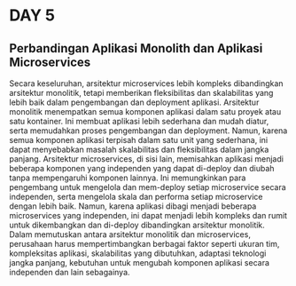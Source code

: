 # DAY 5
## Perbandingan Aplikasi Monolith dan Aplikasi Microservices
Secara keseluruhan, arsitektur microservices lebih kompleks dibandingkan arsitektur monolitik, tetapi memberikan fleksibilitas dan skalabilitas yang lebih baik dalam pengembangan dan deployment aplikasi.
Arsitektur monolitik menempatkan semua komponen aplikasi dalam satu proyek atau satu kontainer. Ini membuat aplikasi lebih sederhana dan mudah diatur, serta memudahkan proses pengembangan dan deployment. Namun, karena semua komponen aplikasi terpisah dalam satu unit yang sederhana, ini dapat menyebabkan masalah skalabilitas dan fleksibilitas dalam jangka panjang.
Arsitektur microservices, di sisi lain, memisahkan aplikasi menjadi beberapa komponen yang independen yang dapat di-deploy dan diubah tanpa mempengaruhi komponen lainnya. Ini memungkinkan para pengembang untuk mengelola dan mem-deploy setiap microservice secara independen, serta mengelola skala dan performa setiap microservice dengan lebih baik. Namun, karena aplikasi dibagi menjadi beberapa microservices yang independen, ini dapat menjadi lebih kompleks dan rumit untuk dikembangkan dan di-deploy dibandingkan arsitektur monolitik.
Dalam memutuskan antara arsitektur monolitik dan microservices, perusahaan harus mempertimbangkan berbagai faktor seperti ukuran tim, kompleksitas aplikasi, skalabilitas yang dibutuhkan, adaptasi teknologi jangka panjang, kebutuhan untuk mengubah komponen aplikasi secara independen dan lain sebagainya.
